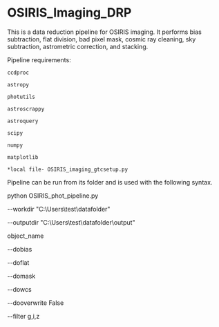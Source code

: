# OSIRIS_Imaging_DRP
This is a data reduction pipeline for OSIRIS imaging. It performs bias subtraction, flat division, bad pixel mask, cosmic ray cleaning, sky subtraction, astrometric correction, and stacking.

Pipeline requirements:

    ccdproc

    astropy
    
    photutils
    
    astroscrappy
    
    astroquery
    
    scipy
    
    numpy
    
    matplotlib
    
    *local file- OSIRIS_imaging_gtcsetup.py


Pipeline can be run from its folder and is used with the following syntax.


 python OSIRIS_phot_pipeline.py
 
 --workdir  "C:\Users\test\datafolder"
 
 --outputdir "C:\Users\test\datafolder\output"
 
 object_name
 
 --dobias
 
 --doflat
 
 --domask
 
 --dowcs
 
 --dooverwrite False
 
 --filter g,i,z
